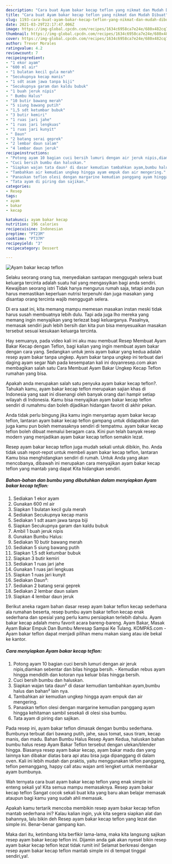```yaml
---
description: "Cara buat Ayam bakar kecap teflon yang nikmat dan Mudah Dibuat"
title: "Cara buat Ayam bakar kecap teflon yang nikmat dan Mudah Dibuat"
slug: 1193-cara-buat-ayam-bakar-kecap-teflon-yang-nikmat-dan-mudah-dibuat
date: 2021-03-29T22:17:47.006Z
image: https://img-global.cpcdn.com/recipes/1634c6958ca7e24e/680x482cq70/ayam-bakar-kecap-teflon-foto-resep-utama.jpg
thumbnail: https://img-global.cpcdn.com/recipes/1634c6958ca7e24e/680x482cq70/ayam-bakar-kecap-teflon-foto-resep-utama.jpg
cover: https://img-global.cpcdn.com/recipes/1634c6958ca7e24e/680x482cq70/ayam-bakar-kecap-teflon-foto-resep-utama.jpg
author: Trevor Morales
ratingvalue: 4.2
reviewcount: 7
recipeingredient:
- "1 ekor ayam"
- "600 ml air"
- "1 bulatan kecil gula merah"
- "Secukupnya kecap manis"
- "1 sdt asam jawa tanpa biji"
- "Secukupnya garam dan kaldu bubuk"
- "1 buah jeruk nipis"
- " Bumbu Halus"
- "10 butir bawang merah"
- "5 siung bawang putih"
- "1,5 sdt ketumbar bubuk"
- "3 butir kemiri"
- "1 ruas jari jahe"
- "1 ruas jari lengkuas"
- "1 ruas jari kunyit"
- " Daun"
- "2 batang serai geprek"
- "2 lembar daun salam"
- "4 lembar daun jeruk"
recipeinstructions:
- "Potong ayam 10 bagian cuci bersih lumuri dengan air jeruk nipis,diamkan sebentar dan bilas hingga bersih. Kemudian rebus ayam hingga mendidih dan kotoran nya keluar bilas hingga bersih."
- "Cuci bersih bumbu dan haluskan."
- "Siapkan wajan tata daun² di dasar kemudian tambahkan ayam,bumbu halus dan bahan² lain nya."
- "Tambahkan air kemudian ungkep hingga ayam empuk dan air mengering."
- "Panaskan teflon olesi dengan margarine kemudian panggang ayam hingga kehitaman sambil sesekali di olesi sisa bumbu."
- "Tata ayam di piring dan sajikan."
categories:
- Resep
tags:
- ayam
- bakar
- kecap

katakunci: ayam bakar kecap 
nutrition: 196 calories
recipecuisine: Indonesian
preptime: "PT23M"
cooktime: "PT37M"
recipeyield: "3"
recipecategory: Dessert

---
```



![Ayam bakar kecap teflon](https://img-global.cpcdn.com/recipes/1634c6958ca7e24e/680x482cq70/ayam-bakar-kecap-teflon-foto-resep-utama.jpg)

Selaku seorang orang tua, menyediakan santapan menggugah selera buat keluarga tercinta adalah suatu hal yang mengasyikan bagi anda sendiri. Kewajiban seorang istri Tidak hanya mengurus rumah saja, tetapi anda pun harus memastikan keperluan nutrisi terpenuhi dan juga masakan yang disantap orang tercinta wajib menggugah selera.

Di era  saat ini, kita memang mampu memesan masakan instan meski tidak harus susah membuatnya lebih dulu. Tapi ada juga lho mereka yang memang ingin menyajikan yang terlezat bagi keluarganya. Pasalnya, memasak sendiri jauh lebih bersih dan kita pun bisa menyesuaikan masakan tersebut sesuai kesukaan keluarga tercinta. 

Hay semuanya, pada video kali ini aku mau membuat Resep Membuat Ayam Bakar Kecap dengan Teflon, bagi kalian yang ingin membuat ayam bakar dengan cara yang. Sedangkan untuk jenis ayam bakar yang kedua adalah resep ayam bakar tanpa ungkep. Ayam bakar tanpa ungkep ini terbuat dari daging ayam segar Nah pada kesempatan kali ini doyanresep.com akan membagikan salah satu Cara Membuat Ayam Bakar Ungkep Kecap Teflon rumahan yang bisa.

Apakah anda merupakan salah satu penyuka ayam bakar kecap teflon?. Tahukah kamu, ayam bakar kecap teflon merupakan sajian khas di Indonesia yang saat ini disenangi oleh banyak orang dari hampir setiap wilayah di Indonesia. Kamu bisa menyajikan ayam bakar kecap teflon sendiri di rumahmu dan boleh dijadikan hidangan favorit di akhir pekan.

Anda tidak perlu bingung jika kamu ingin menyantap ayam bakar kecap teflon, lantaran ayam bakar kecap teflon gampang untuk didapatkan dan juga kamu pun boleh memasaknya sendiri di tempatmu. ayam bakar kecap teflon boleh dibuat memalui beragam cara. Kini pun telah banyak resep modern yang menjadikan ayam bakar kecap teflon semakin lezat.

Resep ayam bakar kecap teflon juga mudah sekali untuk dibikin, lho. Anda tidak usah repot-repot untuk membeli ayam bakar kecap teflon, lantaran Kamu bisa menghidangkan sendiri di rumah. Untuk Anda yang akan mencobanya, dibawah ini merupakan cara menyajikan ayam bakar kecap teflon yang mantab yang dapat Kita hidangkan sendiri.

<!--inarticleads1-->

##### Bahan-bahan dan bumbu yang dibutuhkan dalam menyiapkan Ayam bakar kecap teflon:

1. Sediakan 1 ekor ayam
1. Gunakan 600 ml air
1. Siapkan 1 bulatan kecil gula merah
1. Sediakan Secukupnya kecap manis
1. Sediakan 1 sdt asam jawa tanpa biji
1. Siapkan Secukupnya garam dan kaldu bubuk
1. Ambil 1 buah jeruk nipis
1. Gunakan  Bumbu Halus:
1. Sediakan 10 butir bawang merah
1. Sediakan 5 siung bawang putih
1. Siapkan 1,5 sdt ketumbar bubuk
1. Siapkan 3 butir kemiri
1. Sediakan 1 ruas jari jahe
1. Gunakan 1 ruas jari lengkuas
1. Siapkan 1 ruas jari kunyit
1. Sediakan  Daun²:
1. Sediakan 2 batang serai geprek
1. Sediakan 2 lembar daun salam
1. Siapkan 4 lembar daun jeruk


Berikut aneka ragam bahan dasar resep ayam bakar teflon kecap sederhana ala rumahan beserta, resep bumbu ayam bakar teflon kecap enak sederhana dan spesial yang perlu kamu persiapkan terlebih dahulu. Ayam bakar kecap adalah menu favorit acara bareng-bareng. Ayam Bakar, Masak Ayam Bakar Empuk Dan Bumbu Meresap Sampai Ke Tulang. KOMPAS.com - Ayam bakar teflon dapat menjadi pilihan menu makan siang atau ide bekal ke kantor. 

<!--inarticleads2-->

##### Cara menyiapkan Ayam bakar kecap teflon:

1. Potong ayam 10 bagian cuci bersih lumuri dengan air jeruk nipis,diamkan sebentar dan bilas hingga bersih. - Kemudian rebus ayam hingga mendidih dan kotoran nya keluar bilas hingga bersih.
1. Cuci bersih bumbu dan haluskan.
1. Siapkan wajan tata daun² di dasar kemudian tambahkan ayam,bumbu halus dan bahan² lain nya.
1. Tambahkan air kemudian ungkep hingga ayam empuk dan air mengering.
1. Panaskan teflon olesi dengan margarine kemudian panggang ayam hingga kehitaman sambil sesekali di olesi sisa bumbu.
1. Tata ayam di piring dan sajikan.


Pada resep ini, ayam bakar teflon dimasak dengan bumbu sederhana. Bumbunya terbuat dari bawang putih, jahe, saus tomat, saus tiram, kecap manis, dan madu. Bahan Bumbu Halus Resep Ayam Kedua, haluskan bahan bumbu halus resep Ayam Bakar Teflon tersebut dengan ulekan/blender hingga. Biasanya resep ayam bakar kecap, ayam bakar madu dan yang lainnya kan dibakar diatas bara api atau bisa juga dipanggang di dalam oven. Kali ini lebih mudah dan praktis, yaitu menggunakan teflon panggang, teflon pemanggang, happy call atau wajan anti lengket untuk membakar ayam bumbunya. 

Wah ternyata cara buat ayam bakar kecap teflon yang enak simple ini enteng sekali ya! Kita semua mampu memasaknya. Resep ayam bakar kecap teflon Sangat cocok sekali buat kita yang baru akan belajar memasak ataupun bagi kamu yang sudah ahli memasak.

Apakah kamu tertarik mencoba membikin resep ayam bakar kecap teflon mantab sederhana ini? Kalau kalian ingin, yuk kita segera siapkan alat dan bahannya, lalu bikin deh Resep ayam bakar kecap teflon yang lezat dan simple ini. Benar-benar gampang kan. 

Maka dari itu, ketimbang kita berfikir lama-lama, maka kita langsung sajikan resep ayam bakar kecap teflon ini. Dijamin anda gak akan nyesel bikin resep ayam bakar kecap teflon lezat tidak rumit ini! Selamat berkreasi dengan resep ayam bakar kecap teflon mantab simple ini di tempat tinggal sendiri,ya!.

